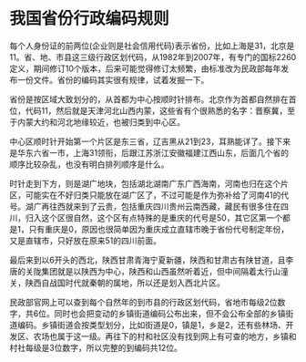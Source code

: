 我国省份行政编码规则
====
每个人身份证的前两位(企业则是社会信用代码)表示省份，比如上海是31，北京是11。省、地、市县这三级行政区划代码，从1982年到2007年，有专门的国标2260定义，期间修订10个版本，后来可能觉得修订太频繁，由标准改为民政部每年发布一份文件。省份的编码其实很有规律，试着发掘一下。

省份是按区域大致划分的，从首都为中心按顺时针排布。北京作为首都自然排在首位，代码11，然后就是天津河北山西内蒙，这些省有个很熟悉的名字：晋察冀，至于内蒙大约和河北地缘较近，也被归类到中心区。

中心区顺时针开始第一个片区是东三省，辽吉黑从21到23，耳熟能详了。接下来是华东六省一市，上海31领衔，后跟江苏浙江安徽福建江西山东，后面几个省的顺序比较杂乱，也没有明白排列顺序是什么。

时针走到下方，则是湖广地块，包括湖北湖南广东广西海南，河南也归在这个片区，可能实在不好归类只能放在湖广区了，不过可能是作为弥补给了河南41的代号。湖广再往西就来到了云贵，包括重庆四川贵州云南西藏，藏民有很多住在四川，归入这个区很自然，这个区有点特殊的是重庆的代号是50，其它区第一个都是1，只有重庆是0，原因也很简单因为重庆成立直辖市晚于省份代号制定年份，又是直辖市，只好放在原来51的四川前面。

最后来到以6开头的西北，陕西甘肃青海宁夏新疆，陕西和甘肃古有陕甘道，且李唐的关陇集团就是以陕西为中心，陕西和山西虽然听着近，但中间隔着太行山潼关，陕西自战国时代就秦朝的属地，所以还是划入西北片区。

民政部官网上可以查到每个自然年的到市县的行政区划代码，省地市每级2位数字，共6位。同时也会把变动的乡镇街道编码公布出来，但不会公布全部的乡镇街道编码。乡镇街道会按类型划分，比如街道是0，镇是1，乡是2，还有些林场、开发区、农场也属于这一级。再往下的村和社区没有找到网上有可查的地方，乡镇和村社每级是3位数字，所以完整的到编码共12位。